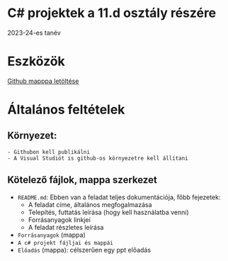 # C# projektek a 11.d osztály részére
2023-24-es tanév

# Eszközök
[Github mapppa letöltése](https://download-directory.github.io/)

# Általános feltételek
## Környezet:
    - Githubon kell publikálni
    - A Visual Studiót is github-os környezetre kell állítani

## Kötelező fájlok, mappa szerkezet
- `README.md`: Ebben van a feladat teljes dokumentációja, főbb fejezetek:
    - A feladat címe, általános megfogalmazása
    - Telepítés, futtatás leírása (hogy kell használatba venni)
    - Forrásanyagok linkjei
    - A feladat részletes leírása
- `Forrásanyagok` (mappa) 
- `A c# projekt fájljai és mappái`
- `Előadás` (mappa): célszerűen egy ppt előadás








